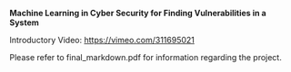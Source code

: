 **Machine Learning in Cyber Security for Finding Vulnerabilities in a System**

Introductory Video: https://vimeo.com/311695021

Please refer to final_markdown.pdf for information regarding the project.
